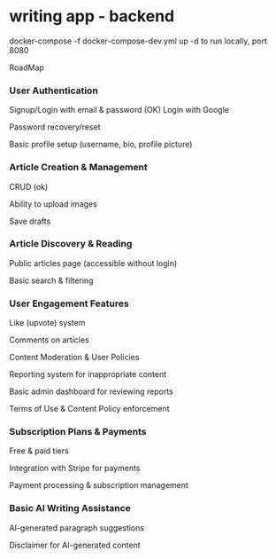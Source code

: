 # writing app - backend

docker-compose -f docker-compose-dev.yml up -d to run locally, port 8080

RoadMap

### User Authentication

Signup/Login with email & password (OK)
Login with Google

Password recovery/reset

Basic profile setup (username, bio, profile picture)

### Article Creation & Management

CRUD (ok)

Ability to upload images

Save drafts

### Article Discovery & Reading

Public articles page (accessible without login)

Basic search & filtering

### User Engagement Features

Like (upvote) system

Comments on articles

Content Moderation & User Policies

Reporting system for inappropriate content

Basic admin dashboard for reviewing reports

Terms of Use & Content Policy enforcement

### Subscription Plans & Payments

Free & paid tiers

Integration with Stripe for payments

Payment processing & subscription management

### Basic AI Writing Assistance

AI-generated paragraph suggestions

Disclaimer for AI-generated content
